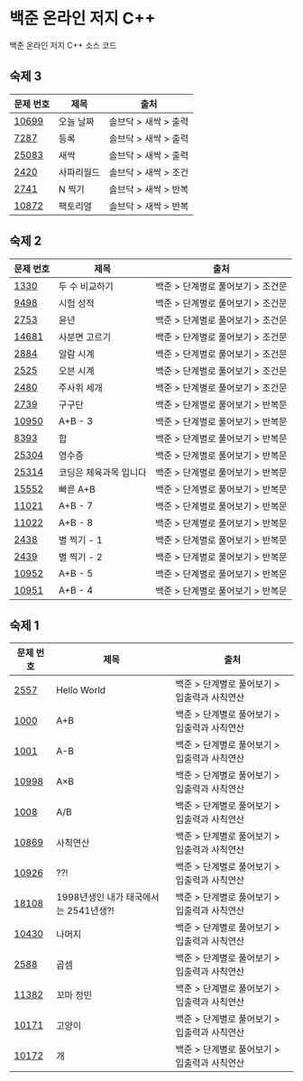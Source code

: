 # 백준 온라인 저지 C++

백준 온라인 저지 C++ 소스 코드

## 숙제 3

| 문제 번호                    | 제목       | 출처                 |
| ---------------------------- | ---------- | -------------------- |
| [10699](src/10xxx/10699.cpp) | 오늘 날짜  | 솔브닥 > 새싹 > 출력 |
| [7287](src/07xxx/07287.cpp)  | 등록       | 솔브닥 > 새싹 > 출력 |
| [25083](src/25xxx/25083.cpp) | 새싹       | 솔브닥 > 새싹 > 출력 |
| [2420](src/02xxx/02420.cpp)  | 사파리월드 | 솔브닥 > 새싹 > 조건 |
| [2741](src/02xxx/02741.cpp)  | N 찍기     | 솔브닥 > 새싹 > 반복 |
| [10872](src/10xxx/10872.cpp) | 팩토리얼   | 솔브닥 > 새싹 > 반복 |

## 숙제 2

| 문제 번호                    | 제목                   | 출처                              |
| ---------------------------- | ---------------------- | --------------------------------- |
| [1330](src/01xxx/01330.cpp)  | 두 수 비교하기         | 백준 > 단계별로 풀어보기 > 조건문 |
| [9498](src/09xxx/09498.cpp)  | 시험 성적              | 백준 > 단계별로 풀어보기 > 조건문 |
| [2753](src/02xxx/02753.cpp)  | 윤년                   | 백준 > 단계별로 풀어보기 > 조건문 |
| [14681](src/14xxx/14681.cpp) | 사분면 고르기          | 백준 > 단계별로 풀어보기 > 조건문 |
| [2884](src/02xxx/02884.cpp)  | 알람 시계              | 백준 > 단계별로 풀어보기 > 조건문 |
| [2525](src/02xxx/02525.cpp)  | 오븐 시계              | 백준 > 단계별로 풀어보기 > 조건문 |
| [2480](src/02xxx/02480.cpp)  | 주사위 세개            | 백준 > 단계별로 풀어보기 > 조건문 |
| [2739](src/02xxx/02739.cpp)  | 구구단                 | 백준 > 단계별로 풀어보기 > 반복문 |
| [10950](src/10xxx/10950.cpp) | A+B - 3                | 백준 > 단계별로 풀어보기 > 반복문 |
| [8393](src/08xxx/08393.cpp)  | 합                     | 백준 > 단계별로 풀어보기 > 반복문 |
| [25304](src/25xxx/25304.cpp) | 영수증                 | 백준 > 단계별로 풀어보기 > 반복문 |
| [25314](src/25xxx/25314.cpp) | 코딩은 체육과목 입니다 | 백준 > 단계별로 풀어보기 > 반복문 |
| [15552](src/15xxx/15552.cpp) | 빠른 A+B               | 백준 > 단계별로 풀어보기 > 반복문 |
| [11021](src/11xxx/11021.cpp) | A+B - 7                | 백준 > 단계별로 풀어보기 > 반복문 |
| [11022](src/11xxx/11022.cpp) | A+B - 8                | 백준 > 단계별로 풀어보기 > 반복문 |
| [2438](src/02xxx/02438.cpp)  | 별 찍기 - 1            | 백준 > 단계별로 풀어보기 > 반복문 |
| [2439](src/02xxx/02439.cpp)  | 별 찍기 - 2            | 백준 > 단계별로 풀어보기 > 반복문 |
| [10952](src/10xxx/10952.cpp) | A+B - 5                | 백준 > 단계별로 풀어보기 > 반복문 |
| [10951](src/10xxx/10951.cpp) | A+B - 4                | 백준 > 단계별로 풀어보기 > 반복문 |

## 숙제 1

| 문제 번호                    | 제목                                  | 출처                                         |
| ---------------------------- | ------------------------------------- | -------------------------------------------- |
| [2557](src/02xxx/02557.cpp)  | Hello World                           | 백준 > 단계별로 풀어보기 > 입출력과 사칙연산 |
| [1000](src/01xxx/01000.cpp)  | A+B                                   | 백준 > 단계별로 풀어보기 > 입출력과 사칙연산 |
| [1001](src/01xxx/01001.cpp)  | A-B                                   | 백준 > 단계별로 풀어보기 > 입출력과 사칙연산 |
| [10998](src/10xxx/10998.cpp) | A×B                                   | 백준 > 단계별로 풀어보기 > 입출력과 사칙연산 |
| [1008](src/01xxx/01008.cpp)  | A/B                                   | 백준 > 단계별로 풀어보기 > 입출력과 사칙연산 |
| [10869](src/10xxx/10869.cpp) | 사칙연산                              | 백준 > 단계별로 풀어보기 > 입출력과 사칙연산 |
| [10926](src/10xxx/10926.cpp) | ??!                                   | 백준 > 단계별로 풀어보기 > 입출력과 사칙연산 |
| [18108](src/18xxx/18108.cpp) | 1998년생인 내가 태국에서는 2541년생?! | 백준 > 단계별로 풀어보기 > 입출력과 사칙연산 |
| [10430](src/10xxx/10430.cpp) | 나머지                                | 백준 > 단계별로 풀어보기 > 입출력과 사칙연산 |
| [2588](src/02xxx/02588.cpp)  | 곱셈                                  | 백준 > 단계별로 풀어보기 > 입출력과 사칙연산 |
| [11382](src/11xxx/11382.cpp) | 꼬마 정민                             | 백준 > 단계별로 풀어보기 > 입출력과 사칙연산 |
| [10171](src/10xxx/10171.cpp) | 고양이                                | 백준 > 단계별로 풀어보기 > 입출력과 사칙연산 |
| [10172](src/10xxx/10172.cpp) | 개                                    | 백준 > 단계별로 풀어보기 > 입출력과 사칙연산 |
